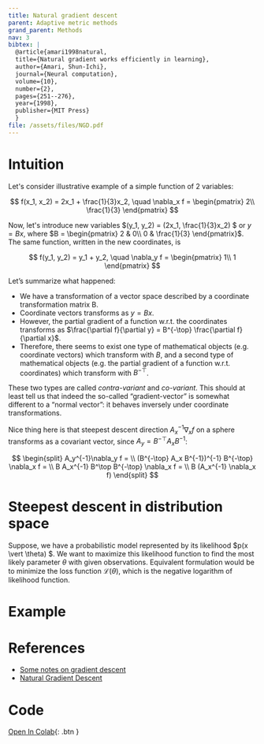 ```yaml
---
title: Natural gradient descent
parent: Adaptive metric methods
grand_parent: Methods
nav: 3
bibtex: |
  @article{amari1998natural,
  title={Natural gradient works efficiently in learning},
  author={Amari, Shun-Ichi},
  journal={Neural computation},
  volume={10},
  number={2},
  pages={251--276},
  year={1998},
  publisher={MIT Press}
  }
file: /assets/files/NGD.pdf
---
```

# Intuition
Let's consider illustrative example of a simple function of 2 variables:

$$
f(x_1, x_2) = 2x_1 + \frac{1}{3}x_2, \quad \nabla_x f = \begin{pmatrix} 2\\ \frac{1}{3} \end{pmatrix}
$$

Now, let's introduce new variables $(y_1, y_2) = (2x_1, \frac{1}{3}x_2) $ or $y = Bx$, where $B = \begin{pmatrix} 2 & 0\\ 0 & \frac{1}{3} \end{pmatrix}$. The same function, written in the new coordinates, is

$$
f(y_1, y_2) = y_1 + y_2, \quad \nabla_y f = \begin{pmatrix} 1\\ 1 \end{pmatrix}
$$

Let’s summarize what happened:

* We have a transformation of a vector space described by a coordinate transformation matrix B.
* Coordinate vectors transforms as $y = Bx$.
* However, the partial gradient of a function w.r.t. the
coordinates transforms as $\frac{\partial f}{\partial y} = B^{-\top} \frac{\partial f}{\partial x}$.
* Therefore, there seems to exist one type of mathematical objects (e.g. coordinate vectors) which transform with $B$, and a second type of mathematical objects (e.g. the partial gradient of a function w.r.t. coordinates) which transform with $B^{-\top}$.

These two types are called *contra-variant* and *co-variant*. This should at least tell us that indeed the so-called “gradient-vector” is somewhat different to a “normal vector”: it behaves inversely under coordinate transformations.

Nice thing here is that steepest descent direction $A_x^{-1}\nabla_x f$ on a sphere transforms as a covariant vector, since $A_y = B^{-\top} A_x B^{-1}$:

$$
\begin{split}
A_y^{-1}\nabla_y f = \\
(B^{-\top} A_x B^{-1})^{-1} B^{-\top} \nabla_x f = \\
B A_x^{-1} B^\top B^{-\top} \nabla_x f = \\
B (A_x^{-1} \nabla_x f)
\end{split}
$$

# Steepest descent in distribution space

Suppose, we have a probabilistic model represented by its likelihood $p(x \vert \theta) $. We want to maximize this likelihood function to find the most likely parameter $\theta$ with given observations. Equivalent formulation would be to minimize the loss function $\mathcal{L}(\theta)$, which is the negative logarithm of likelihood function.

# Example

# References

* [Some notes on gradient descent](https://ipvs.informatik.uni-stuttgart.de/mlr/marc/notes/gradientDescent.pdf)
* [Natural Gradient Descent](https://wiseodd.github.io/techblog/2018/03/14/natural-gradient/)

# Code
[Open In Colab](https://colab.research.google.com/github/MerkulovDaniil/optim/blob/master/assets/Notebooks/NGD.ipynb){: .btn }